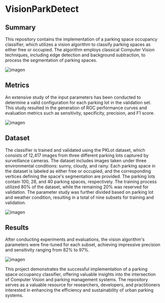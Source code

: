# VisionParkDetect
## Summary
This repository contains the implementation of a parking space occupancy classifier, which utilizes a vision algorithm to classify parking spaces as either free or occupied. The algorithm employs classical Computer Vision techniques, including edge detection and background subtraction, to process the segmentation of parking spaces.

![imagen](https://github.com/VictorNarov/VisionParkDetect/assets/19890871/1fe70316-9693-4efb-b6d4-cfd57efa5c21)

## Metrics
An extensive study of the input parameters has been conducted to determine a valid configuration for each parking lot in the validation set. This study resulted in the generation of ROC performance curves and evaluation metrics such as sensitivity, specificity, precision, and F1 score.

![imagen](https://github.com/VictorNarov/VisionParkDetect/assets/19890871/22c8c0ed-2cf1-4b09-a1e0-dbeb374cacbe)

## Dataset
The classifier is trained and validated using the PKLot dataset, which consists of 12,417 images from three different parking lots captured by surveillance cameras. The dataset includes images taken under three environmental conditions: sunny, cloudy, and rainy. Each parking space in the dataset is labeled as either free or occupied, and the corresponding vertices defining the space's segmentation are provided. The parking lots contain 100, 28, and 40 parking spaces, respectively.
The training process utilized 80% of the dataset, while the remaining 20% was reserved for validation. The parameter study was further divided based on parking lot and weather condition, resulting in a total of nine subsets for training and validation.

![imagen](https://github.com/VictorNarov/VisionParkDetect/assets/19890871/b6433ea8-a896-48e9-9fe8-0ffdcd55fb60)

## Results
After conducting experiments and evaluations, the vision algorithm's parameters were fine-tuned for each subset, achieving impressive precision and sensitivity ranging from 82% to 97%.

![imagen](https://github.com/VictorNarov/VisionParkDetect/assets/19890871/8582d555-f9f6-4d60-ac11-b12cad246f9d)

This project demonstrates the successful implementation of a parking space occupancy classifier, offering valuable insights into the intersection of Computer Vision and parking management systems. The repository serves as a valuable resource for researchers, developers, and practitioners interested in enhancing the efficiency and sustainability of urban parking systems.
